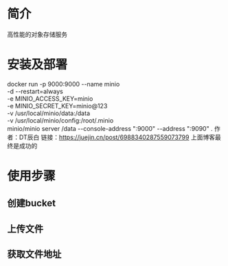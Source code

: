 # 简介
高性能的对象存储服务
# 安装及部署
docker run  -p 9000:9000 --name minio \
 -d --restart=always \
 -e MINIO_ACCESS_KEY=minio \
 -e MINIO_SECRET_KEY=minio@123 \
 -v /usr/local/minio/data:/data \
 -v /usr/local/minio/config:/root/.minio \
  minio/minio server /data  --console-address ":9000" --address ":9090" . 
作者：DT辰白
链接：https://juejin.cn/post/6988340287559073799
上面博客最终是成功的  
# 使用步骤
## 创建bucket
## 上传文件
## 获取文件地址

